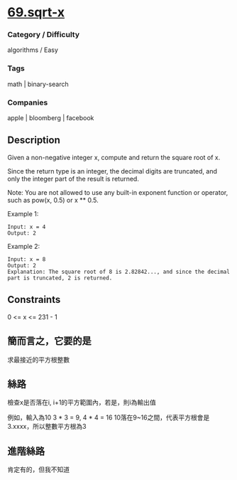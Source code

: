 # [69.sqrt-x](https://leetcode.com/problems/sqrtx)

### Category / Difficulty
algorithms / Easy

### Tags
math | binary-search
	 		
### Companies
apple | bloomberg | facebook

## Description
Given a non-negative integer x, compute and return the square root of x.

Since the return type is an integer, the decimal digits are truncated, and only the integer part of the result is returned.

Note: You are not allowed to use any built-in exponent function or operator, such as pow(x, 0.5) or x ** 0.5.


Example 1:
```
Input: x = 4
Output: 2
```

Example 2:
```
Input: x = 8
Output: 2
Explanation: The square root of 8 is 2.82842..., and since the decimal part is truncated, 2 is returned.
```

## Constraints
0 <= x <= 231 - 1

## 簡而言之，它要的是
求最接近的平方根整數

## 絲路
檢查x是否落在i, i+1的平方範圍內，若是，則i為輸出值

例如，輸入為10
3 * 3 = 9, 4 * 4 = 16
10落在9~16之間，代表平方根會是3.xxxx，所以整數平方根為3

## 進階絲路
肯定有的，但我不知道
